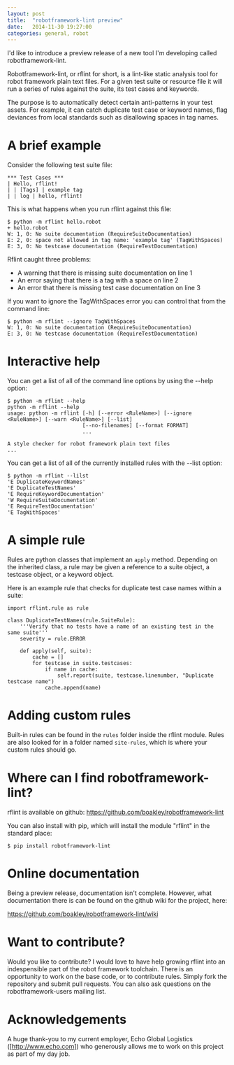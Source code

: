 ```yaml
---
layout: post
title:  "robotframework-lint preview"
date:   2014-11-30 19:27:00
categories: general, robot
---
```


I'd like to introduce a preview release of a new tool I'm developing
called robotframework-lint.  

Robotframework-lint, or rflint for short, is a lint-like static
analysis tool for robot framework plain text files. For a given test
suite or resource file it will run a series of rules against the
suite, its test cases and keywords. 

The purpose is to automatically detect certain anti-patterns in your
test assets. For example, it can catch duplicate test case or keyword
names, flag deviances from local standards such as disallowing spaces
in tag names. 

# A brief example

Consider the following test suite file:

    *** Test Cases ***
    | Hello, rflint!
    | | [Tags] | example tag
    | | log | hello, rflint!

This is what happens when you run rflint against this file:

    $ python -m rflint hello.robot 
    + hello.robot
    W: 1, 0: No suite documentation (RequireSuiteDocumentation)
    E: 2, 0: space not allowed in tag name: 'example tag' (TagWithSpaces)
    E: 3, 0: No testcase documentation (RequireTestDocumentation)

Rflint caught three problems:

  * A warning that there is missing suite documentation on line 1
  * An error saying that there is a tag with a space on line 2
  * An error that there is missing test case documentation on line 3

If you want to ignore the TagWithSpaces error you can control that
from the command line:

    $ python -m rflint --ignore TagWithSpaces 
    W: 1, 0: No suite documentation (RequireSuiteDocumentation)
    E: 3, 0: No testcase documentation (RequireTestDocumentation)

# Interactive help

You can get a list of all of the command line options by using the
--help option:

    $ python -m rflint --help
    python -m rflint --help
    usage: python -m rflint [-h] [--error <RuleName>] [--ignore <RuleName>] [--warn <RuleName>] [--list]
                            [--no-filenames] [--format FORMAT]
                            ...

    A style checker for robot framework plain text files
    ...

You can get a list of all of the currently installed rules with the
--list option:

    $ python -m rflint --lilst
    'E DuplicateKeywordNames'
    'E DuplicateTestNames'
    'E RequireKeywordDocumentation'
    'W RequireSuiteDocumentation'
    'E RequireTestDocumentation'
    'E TagWithSpaces'

# A simple rule

Rules are python classes that implement an `apply` method. Depending
on the inherited class, a rule may be given a reference to a suite
object, a testcase object, or a keyword object.

Here is an example rule that checks for duplicate test case names
within a suite:

    import rflint.rule as rule

    class DuplicateTestNames(rule.SuiteRule):
        '''Verify that no tests have a name of an existing test in the same suite'''
        severity = rule.ERROR

        def apply(self, suite):
            cache = []
            for testcase in suite.testcases:
                if name in cache:
                    self.report(suite, testcase.linenumber, "Duplicate testcase name")
                cache.append(name)

# Adding custom rules

Built-in rules can be found in the
`rules` folder inside the rflint module. Rules are also looked for in
a folder named `site-rules`, which is where your custom rules should
go. 

# Where can I find robotframework-lint?

rflint is available on github: https://github.com/boakley/robotframework-lint

You can also install with pip, which will install the module "rflint"
in the standard place:

    $ pip install robotframework-lint

# Online documentation

Being a preview release, documentation isn't complete. However, what
documentation there is can be found on the github wiki for the
project, here: 

https://github.com/boakley/robotframework-lint/wiki

# Want to contribute?

Would you like to contribute? I would love to have help growing rflint
into an indespensible part of the robot framework toolchain. There is 
an opportunity to work on the base code, or to contribute
rules. Simply fork the repository and submit pull requests. You can
also ask questions on the robotframework-users mailing list. 

# Acknowledgements

A huge thank-you to my current employer, Echo Global Logistics
([http://www.echo.com]) who generously allows me to work on this
project as part of my day job.





